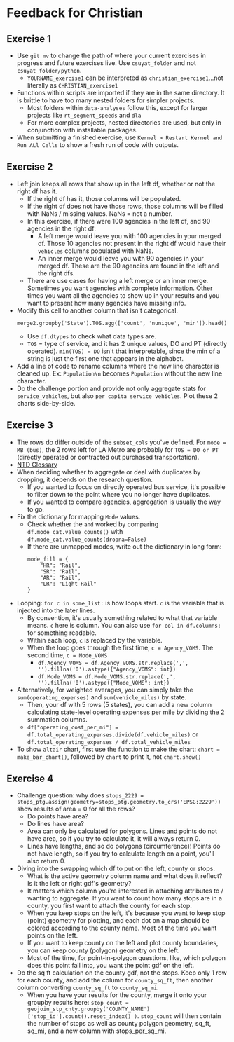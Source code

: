 # Feedback for Christian

## Exercise 1
* Use `git mv` to change the path of where your current exercises in progress and future exercises live. Use `csuyat_folder` and not `csuyat_folder/python`.    
   * `YOURNAME_exercise1` can be interpreted as `christian_exercise1`...not literally as `CHRISTIAN_exercise1`
* Functions within scripts are imported if they are in the same directory. It is brittle to have too many nested folders for simpler projects.
   * Most folders within `data-analyses` follow this, except for larger projects like `rt_segment_speeds` and `dla`
   * For more complex projects, nested directories are used, but only in conjunction with installable packages.
* When submitting a finished exercise, use `Kernel > Restart Kernel and Run ALl Cells` to show a fresh run of code with outputs.

## Exercise 2
* Left join keeps all rows that show up in the left df, whether or not the right df has it.
   * If the right df has it, those columns will be populated. 
   * If the right df does not have those rows, those columns will be filled with NaNs / missing values. NaNs = not a number.
   * In this exercise, if there were 100 agencies in the left df, and 90 agencies in the right df:
      * A left merge would leave you with 100 agencies in your merged df. Those 10 agencies not present in the right df would have their `vehicles` columns populated with NaNs.
      * An inner merge would leave you with 90 agencies in your merged df. These are the 90 agencies are found in the left and the right dfs.
   * There are use cases for having a left merge or an inner merge. Sometimes you want agencies with complete information. Other times you want all the agencies to show up in your results and you want to present how many agencies have missing info.
* Modify this cell to another column that isn't categorical. 
    ```
    merge2.groupby('State').TOS.agg(['count', 'nunique', 'min']).head()    
    ```
   * Use `df.dtypes` to check what data types are. 
   * `TOS` = type of service, and it has 2 unique values, DO and PT (directly operated). `min(TOS) = DO` isn't that interpretable, since the min of a string is just the first one that appears in the alphabet.
* Add a line of code to rename columns where the new line character is cleaned up. Ex: `Population\n` becomes `Population` without the new line character.
* Do the challenge portion and provide not only aggregate stats for `service_vehicles`, but also `per capita service vehicles`. Plot these 2 charts side-by-side.

## Exercise 3
* The rows do differ outside of the `subset_cols` you've defined. For `mode = MB (bus)`, the 2 rows left for LA Metro are probably for `TOS = DO or PT` (directly operated or contracted out purchased transportation). 
* [NTD Glossary](https://www.transit.dot.gov/ntd/national-transit-database-ntd-glossary)
* When deciding whether to aggregate or deal with duplicates by dropping, it depends on the research question.
   * If you wanted to focus on directly operated bus service, it's possible to filter down to the point where you no longer have duplicates.
   * If you wanted to compare agencies, aggregation is usually the way to go. 
* Fix the dictionary for mapping `Mode` values. 
   * Check whether the `and` worked by comparing `df.mode_cat.value_counts()` with `df.mode_cat.value_counts(dropna=False)`
   * If there are unmapped modes, write out the dictionary in long form:
      ```
      mode_fill = {
          "HR": "Rail",
          "SR": "Rail",
          "AR": "Rail",
          "LR": "Light Rail"
      }
      ```
* Looping: `for c in some_list:` is how loops start. `c` is the variable that is injected into the later lines.
   * By convention, it's usually something related to what that variable means. `c` here is column. You can also use `for col in df.columns:` for something readable.
   * Within each loop, `c` is replaced by the variable.
   * When the loop goes through the first time, `c = Agency_VOMS`. The second time, `c = Mode_VOMS`
      * `df.Agency_VOMS = df.Agency_VOMS.str.replace(',', '').fillna('0').astype({"Agency_VOMS": int})`
      * `df.Mode_VOMS = df.Mode_VOMS.str.replace(',', '').fillna('0').astype({"Mode_VOMS": int})`
* Alternatively, for weighted averages, you can simply take the `sum(operating_expenses)` and `sum(vehicle_miles)` by state.
   * Then, your df with 5 rows (5 states), you can add a new column calculating state-level operating expenses per mile by dividing the 2 summation columns.
   * `df["operating_cost_per_mi"] = df.total_operating_expenses.divide(df.vehicle_miles)` or `df.total_operating_expenses / df.total_vehicle_miles`
* To show `altair` chart, first use the function to make the chart: `chart = make_bar_chart()`, followed by `chart` to print it, not `chart.show()`

## Exercise 4
* Challenge question: why does `stops_2229 = stops_ptg.assign(geometry=stops_ptg.geometry.to_crs('EPSG:2229'))` show results of area = 0 for all the rows?
   * Do points have area?
   * Do lines have area? 
   * Area can only be calculated for polygons. Lines and points do not have area, so if you try to calculate it, it will always return 0.
   * Lines have lengths, and so do polygons (circumference)! Points do not have length, so if you try to calculate length on a point, you'll also return 0.
* Diving into the swapping which df to put on the left, county or stops.
   * What is the active geometry column name and what does it reflect? Is it the left or right gdf's geometry?
   * It matters which column you're interested in attaching attributes to / wanting to aggregate. If you want to count how many stops are in a county, you first want to attach the county for each stop.
   * When you keep stops on the left, it's because you want to keep stop (point) geometry for plotting, and each dot on a map should be colored according to the county name. Most of the time you want points on the left.
   * If you want to keep county on the left and plot county boundaries, you can keep county (polygon) geometry on the left.
   * Most of the time, for point-in-polygon questions, like, which polygon does this point fall into, you want the point gdf on the left.
* Do the sq ft calculation on the county gdf, not the stops. Keep only 1 row for each county, and add the column for `county_sq_ft`, then another column converting `county_sq_ft` to `county_sq_mi`. 
   * When you have your results for the county, merge it onto your groupby results here: `stop_count = geojoin_stp_cnty.groupby('COUNTY_NAME')['stop_id'].count().reset_index()
)`. `stop_count` will then contain the number of stops as well as county polygon geometry, sq_ft, sq_mi, and a new column with stops_per_sq_mi.